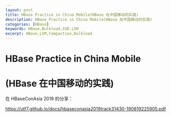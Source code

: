 ```yaml
---
layout: post
title: HBase Practice in China Mobile(HBase 在中国移动的实践)
description: HBase Practice in China Mobile(HBase 在中国移动的实践)
categories: [HBase]
keywords: HBase,Bulkload,SSD,LSM
excerpt: HBase,LSM,Compaction,Bulkload
---
```


#  HBase Practice in China Mobile

#  (HBase 在中国移动的实践)

在 HBaseConAsia 2019 的分享：

https://utf7.github.io/docs/hbaseconasia2019track31430-190819225905.pdf


<a href="https://utf7.github.io/docs/hbaseconasia2019track31430-190819225905.pdf" class="image fit"><img src="images/hbase_s3.png" alt=""></a>

